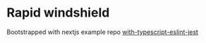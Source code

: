 # Rapid windshield

Bootstrapped with nextjs example repo [with-typescript-eslint-jest](https://github.com/vercel/next.js/tree/canary/examples/with-typescript-eslint-jest)
